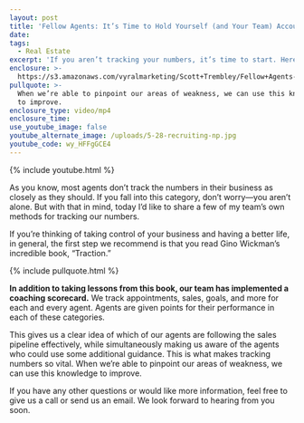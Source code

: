 ```yaml
---
layout: post
title: 'Fellow Agents: It’s Time to Hold Yourself (and Your Team) Accountable'
date:
tags:
  - Real Estate
excerpt: 'If you aren’t tracking your numbers, it’s time to start. Here’s why.'
enclosure: >-
  https://s3.amazonaws.com/vyralmarketing/Scott+Trembley/Fellow+Agents-+Its+Time+to+Hold+Yourself+(and+Your+Team)+Accountable.mp4
pullquote: >-
  When we’re able to pinpoint our areas of weakness, we can use this knowledge
  to improve.
enclosure_type: video/mp4
enclosure_time:
use_youtube_image: false
youtube_alternate_image: /uploads/5-28-recruiting-np.jpg
youtube_code: wy_HFFgGCE4
---
```


{% include youtube.html %}

As you know, most agents don’t track the numbers in their business as closely as they should. If you fall into this category, don’t worry—you aren’t alone. But with that in mind, today I’d like to share a few of my team’s own methods for tracking our numbers.

If you’re thinking of taking control of your business and having a better life, in general, the first step we recommend is that you read Gino Wickman’s incredible book, “Traction.”

{% include pullquote.html %}

**In addition to taking lessons from this book, our team has implemented a coaching scorecard.** We track appointments, sales, goals, and more for each and every agent. Agents are given points for their performance in each of these categories.&nbsp;

This gives us a clear idea of which of our agents are following the sales pipeline effectively, while simultaneously making us aware of the agents who could use some additional guidance. This is what makes tracking numbers so vital. When we’re able to pinpoint our areas of weakness, we can use this knowledge to improve.&nbsp;

If you have any other questions or would like more information, feel free to give us a call or send us an email. We look forward to hearing from you soon.